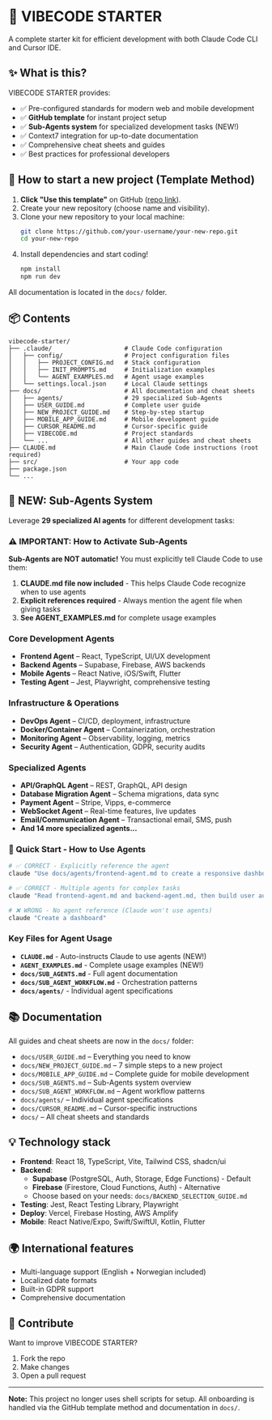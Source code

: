 # 🚀 VIBECODE STARTER

A complete starter kit for efficient development with both Claude Code CLI and Cursor IDE.

## ✨ What is this?

VIBECODE STARTER provides:
- ✅ Pre-configured standards for modern web and mobile development
- ✅ **GitHub template** for instant project setup
- ✅ **Sub-Agents system** for specialized development tasks (NEW!)
- ✅ Context7 integration for up-to-date documentation
- ✅ Comprehensive cheat sheets and guides
- ✅ Best practices for professional developers

## 🚀 How to start a new project (Template Method)

1. **Click "Use this template"** on GitHub ([repo link](https://github.com/runehofstad/vibecode-starter)).
2. Create your new repository (choose name and visibility).
3. Clone your new repository to your local machine:
   ```sh
   git clone https://github.com/your-username/your-new-repo.git
   cd your-new-repo
   ```
4. Install dependencies and start coding!
   ```sh
   npm install
   npm run dev
   ```

All documentation is located in the `docs/` folder.

## 📦 Contents

```
vibecode-starter/
├── .claude/                    # Claude Code configuration
│   ├── config/                 # Project configuration files
│   │   ├── PROJECT_CONFIG.md   # Stack configuration
│   │   ├── INIT_PROMPTS.md     # Initialization examples
│   │   └── AGENT_EXAMPLES.md   # Agent usage examples
│   └── settings.local.json     # Local Claude settings
├── docs/                       # All documentation and cheat sheets
│   ├── agents/                 # 29 specialized Sub-Agents
│   ├── USER_GUIDE.md           # Complete user guide
│   ├── NEW_PROJECT_GUIDE.md    # Step-by-step startup
│   ├── MOBILE_APP_GUIDE.md     # Mobile development guide
│   ├── CURSOR_README.md        # Cursor-specific guide
│   ├── VIBECODE.md             # Project standards
│   └── ...                     # All other guides and cheat sheets
├── CLAUDE.md                   # Main Claude Code instructions (root required)
├── src/                        # Your app code
├── package.json
└── ...
```

## 🤖 NEW: Sub-Agents System

Leverage **29 specialized AI agents** for different development tasks:

### ⚠️ IMPORTANT: How to Activate Sub-Agents

**Sub-Agents are NOT automatic!** You must explicitly tell Claude Code to use them:

1. **CLAUDE.md file now included** - This helps Claude Code recognize when to use agents
2. **Explicit references required** - Always mention the agent file when giving tasks
3. **See AGENT_EXAMPLES.md** for complete usage examples

### Core Development Agents
- **Frontend Agent** – React, TypeScript, UI/UX development
- **Backend Agents** – Supabase, Firebase, AWS backends
- **Mobile Agents** – React Native, iOS/Swift, Flutter
- **Testing Agent** – Jest, Playwright, comprehensive testing

### Infrastructure & Operations
- **DevOps Agent** – CI/CD, deployment, infrastructure
- **Docker/Container Agent** – Containerization, orchestration
- **Monitoring Agent** – Observability, logging, metrics
- **Security Agent** – Authentication, GDPR, security audits

### Specialized Agents
- **API/GraphQL Agent** – REST, GraphQL, API design
- **Database Migration Agent** – Schema migrations, data sync
- **Payment Agent** – Stripe, Vipps, e-commerce
- **WebSocket Agent** – Real-time features, live updates
- **Email/Communication Agent** – Transactional email, SMS, push
- **And 14 more specialized agents...**

### 🚀 Quick Start - How to Use Agents

```bash
# ✅ CORRECT - Explicitly reference the agent
claude "Use docs/agents/frontend-agent.md to create a responsive dashboard"

# ✅ CORRECT - Multiple agents for complex tasks
claude "Read frontend-agent.md and backend-agent.md, then build user authentication"

# ❌ WRONG - No agent reference (Claude won't use agents)
claude "Create a dashboard"
```

### Key Files for Agent Usage
- **`CLAUDE.md`** - Auto-instructs Claude to use agents (NEW!)
- **`AGENT_EXAMPLES.md`** - Complete usage examples (NEW!)
- **`docs/SUB_AGENTS.md`** - Full agent documentation
- **`docs/SUB_AGENT_WORKFLOW.md`** - Orchestration patterns
- **`docs/agents/`** - Individual agent specifications

## 📚 Documentation

All guides and cheat sheets are now in the `docs/` folder:
- `docs/USER_GUIDE.md` – Everything you need to know
- `docs/NEW_PROJECT_GUIDE.md` – 7 simple steps to a new project
- `docs/MOBILE_APP_GUIDE.md` – Complete guide for mobile development
- `docs/SUB_AGENTS.md` – Sub-Agents system overview
- `docs/SUB_AGENT_WORKFLOW.md` – Agent workflow patterns
- `docs/agents/` – Individual agent specifications
- `docs/CURSOR_README.md` – Cursor-specific instructions
- `docs/` – All cheat sheets and standards

## 💡 Technology stack

- **Frontend**: React 18, TypeScript, Vite, Tailwind CSS, shadcn/ui
- **Backend**: 
  - **Supabase** (PostgreSQL, Auth, Storage, Edge Functions) - Default
  - **Firebase** (Firestore, Cloud Functions, Auth) - Alternative
  - Choose based on your needs: `docs/BACKEND_SELECTION_GUIDE.md`
- **Testing**: Jest, React Testing Library, Playwright
- **Deploy**: Vercel, Firebase Hosting, AWS Amplify
- **Mobile**: React Native/Expo, Swift/SwiftUI, Kotlin, Flutter

## 🌍 International features

- Multi-language support (English + Norwegian included)
- Localized date formats
- Built-in GDPR support
- Comprehensive documentation

## 🤝 Contribute

Want to improve VIBECODE STARTER?

1. Fork the repo
2. Make changes
3. Open a pull request

---

**Note:** This project no longer uses shell scripts for setup. All onboarding is handled via the GitHub template method and documentation in `docs/`.